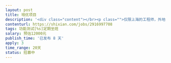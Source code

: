 ```yaml
---                
layout: post       
title: 培优项目           
description: '<div class="content"></br><p class="">仅限上海的工程师，外地勿扰</br><br/>一、需求描述</p></br><p class="">产品类别：教育</br><br/>开发进度：一部分完整功能已经开发完毕，后续会流水线式完成更多完整功能。</br><br/>功能：培优机构全流程业务场景支撑系统：教研、排课、备课、上课、课后复习、做作业、家长反馈等</br><br/>技术：产品全流程3端功能测试。安卓平板端、PC web端、微信服务号端。</p></br><p class="">二、参考产品</p></br><p class="">非面向公众产品，没有免费试用的参考</p></br><p class="">三、人才要求</p></br><p class="">3年以上功能测试经验，对产品整体逻辑理解深刻、把握准确。</p></br><p class="">四、其他要求</p></br><p class="">坐班要求：双方商定时间定期坐班，其它时间可以远程。</br><br/>项目周期：总周期约20天。</p></br></div>'     
contenturl: https://shixian.com/jobs/2916997708      
tags: 功能测试[%s]定期坐班            
salary: 预估12000元          
publish_time: '已发布 8 天'         
apply: 3                   
time_range: 20天              
status: 招募中                  
---                 
```


